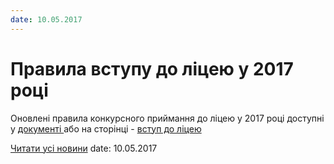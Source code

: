 ```yaml
---
date: 10.05.2017
---
```

# Правила вступу до ліцею у 2017 році

Оновлені правила конкурсного приймання до ліцею у 2017 році доступні у [документі ](/files/blog/правила-вступу-до-ліцею-у-2017-році/правила-приймання.doc)або на сторінці - [вступ до ліцею](/info/for-entrants/)

[Читати усі новини](/news)
date: 10.05.2017
